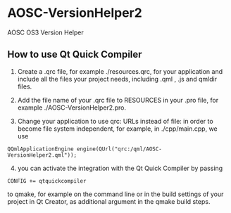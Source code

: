 AOSC-VersionHelper2
===================

AOSC OS3 Version Helper


## How to use Qt Quick Compiler

1. Create a .qrc file, for example ./resources.qrc, for your application and 
include all the files your project needs, including .qml , .js and qmldir files.

2. Add the file name of your .qrc file to RESOURCES in your .pro file, 
for example ./AOSC-VersionHelper2.pro.

3. Change your application to use qrc: URLs instead of file: in order to become 
file system independent, for example, in ./cpp/main.cpp, we use

```
QQmlApplicationEngine engine(QUrl("qrc:/qml/AOSC-VersionHelper2.qml"));
```

4. you can activate the integration with the Qt Quick Compiler by passing 
```
CONFIG += qtquickcompiler
``` 
to qmake, for example on the command line or in the build settings of your 
project in Qt Creator, as additional argument in the qmake build steps.

